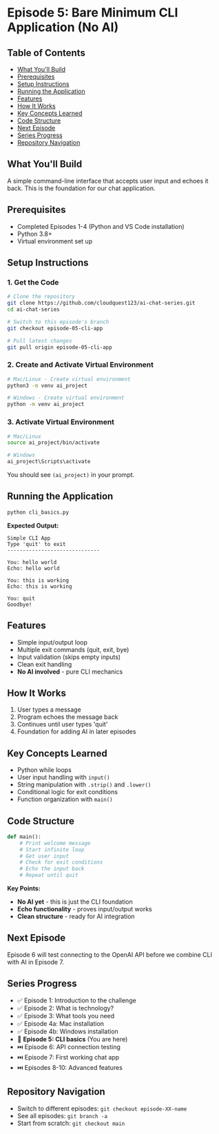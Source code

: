 # Episode 5: Bare Minimum CLI Application (No AI)

## Table of Contents
- [What You'll Build](#what-youll-build)
- [Prerequisites](#prerequisites)
- [Setup Instructions](#setup-instructions)
- [Running the Application](#running-the-application)
- [Features](#features)
- [How It Works](#how-it-works)
- [Key Concepts Learned](#key-concepts-learned)
- [Code Structure](#code-structure)
- [Next Episode](#next-episode)
- [Series Progress](#series-progress)
- [Repository Navigation](#repository-navigation)

## What You'll Build
A simple command-line interface that accepts user input and echoes it back. This is the foundation for our chat application.

## Prerequisites
- Completed Episodes 1-4 (Python and VS Code installation)
- Python 3.8+
- Virtual environment set up

## Setup Instructions

### 1. Get the Code 
```bash
# Clone the repository
git clone https://github.com/cloudquest123/ai-chat-series.git
cd ai-chat-series

# Switch to this episode's branch  
git checkout episode-05-cli-app

# Pull latest changes
git pull origin episode-05-cli-app
```

### 2. Create and Activate Virtual Environment
```bash
# Mac/Linux - Create virtual environment
python3 -m venv ai_project

# Windows - Create virtual environment  
python -m venv ai_project
```

### 3. Activate Virtual Environment
```bash
# Mac/Linux
source ai_project/bin/activate

# Windows
ai_project\Scripts\activate
```

You should see `(ai_project)` in your prompt.

## Running the Application

```bash
python cli_basics.py
```

**Expected Output:**
```
Simple CLI App
Type 'quit' to exit
------------------------------

You: hello world
Echo: hello world

You: this is working
Echo: this is working

You: quit
Goodbye!
```

## Features
- Simple input/output loop
- Multiple exit commands (quit, exit, bye)
- Input validation (skips empty inputs)
- Clean exit handling
- **No AI involved** - pure CLI mechanics

## How It Works
1. User types a message
2. Program echoes the message back
3. Continues until user types 'quit'
4. Foundation for adding AI in later episodes

## Key Concepts Learned
- Python while loops
- User input handling with `input()`
- String manipulation with `.strip()` and `.lower()`
- Conditional logic for exit conditions
- Function organization with `main()`

## Code Structure
```python
def main():
    # Print welcome message
    # Start infinite loop
    # Get user input
    # Check for exit conditions
    # Echo the input back
    # Repeat until quit
```

**Key Points:**
- **No AI yet** - this is just the CLI foundation
- **Echo functionality** - proves input/output works
- **Clean structure** - ready for AI integration

## Next Episode
Episode 6 will test connecting to the OpenAI API before we combine CLI with AI in Episode 7.

## Series Progress
- ✅ Episode 1: Introduction to the challenge
- ✅ Episode 2: What is technology?
- ✅ Episode 3: What tools you need
- ✅ Episode 4a: Mac installation
- ✅ Episode 4b: Windows installation
- 🎯 **Episode 5: CLI basics** (You are here)
- ⏭️ Episode 6: API connection testing
- ⏭️ Episode 7: First working chat app
- ⏭️ Episodes 8-10: Advanced features

## Repository Navigation
- Switch to different episodes: `git checkout episode-XX-name`
- See all episodes: `git branch -a`
- Start from scratch: `git checkout main`
